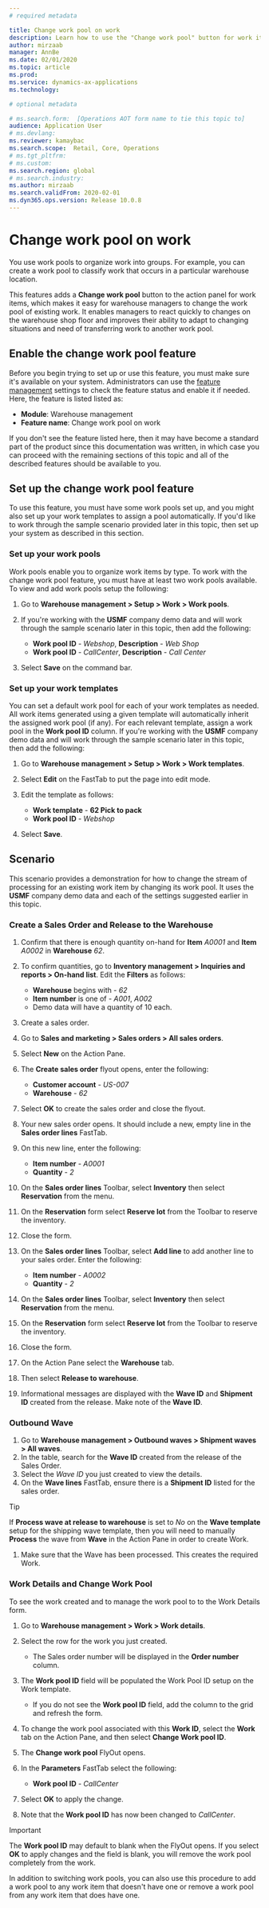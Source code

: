 ```yaml
---
# required metadata

title: Change work pool on work
description: Learn how to use the "Change work pool" button for work items to change the work pool of existing work.
author: mirzaab
manager: AnnBe
ms.date: 02/01/2020
ms.topic: article
ms.prod: 
ms.service: dynamics-ax-applications
ms.technology: 

# optional metadata

# ms.search.form:  [Operations AOT form name to tie this topic to]
audience: Application User
# ms.devlang: 
ms.reviewer: kamaybac
ms.search.scope:  Retail, Core, Operations
# ms.tgt_pltfrm: 
# ms.custom: 
ms.search.region: global
# ms.search.industry:
ms.author: mirzaab
ms.search.validFrom: 2020-02-01
ms.dyn365.ops.version: Release 10.0.8
---
```


# Change work pool on work

You use work pools to organize work into groups. For example, you can create a work pool to classify work that occurs in a particular warehouse location.

This features adds a **Change work pool** button to the action panel for work items, which makes it easy for warehouse managers to change the work pool of existing work. It enables managers to react quickly to changes on the warehouse shop floor and improves their ability to adapt to changing situations and need of transferring work to another work pool.

## Enable the change work pool feature

Before you begin trying to set up or use this feature, you must make sure it's available on your system. Administrators can use the [feature management](../../fin-ops-core/fin-ops/get-started/feature-management/feature-management-overview.md) settings to check the feature status and enable it if needed. Here, the feature is listed listed as:

- **Module**: Warehouse management
- **Feature name**: Change work pool on work

If you don't see the feature listed here, then it may have become a standard part of the product since this documentation was written, in which case you can proceed with the remaining sections of this topic and all of the described features should be available to you.

## Set up the change work pool feature

To use this feature, you must have some work pools set up, and you might also set up your work templates to assign a pool automatically. If you'd like to work through the sample scenario provided later in this topic, then set up your system as described in this section.

### Set up your work pools

Work pools enable you to organize work items by type. To work with the change work pool feature, you must have at least two work pools available. To view and add work pools setup the following:

1. Go to **Warehouse management > Setup > Work > Work pools**.
1. If you're working with the **USMF** company demo data and will work through the sample scenario later in this topic, then add the following:
     - **Work pool ID** - *Webshop*, **Description** - *Web Shop*
     - **Work pool ID** - *CallCenter*, **Description** - *Call Center*

1. Select **Save** on the command bar.

### Set up your work templates

You can set a default work pool for each of your work templates as needed. All work items generated using a given template will automatically inherit the assigned work pool (if any). For each relevant template, assign a work pool in the **Work pool ID** column. If you're working with the **USMF** company demo data and will work through the sample scenario later in this topic, then add the following:

1. Go to **Warehouse management > Setup > Work > Work templates**.
1. Select **Edit** on the FastTab to put the page into edit mode.
1. Edit the template as follows:
    - **Work template** - **62 Pick to pack**
    - **Work pool ID** - *Webshop*

1. Select **Save**.

## Scenario

This scenario provides a demonstration for how to change the stream of processing for an existing work item by changing its work pool. It uses the **USMF** company demo data and each of the settings suggested earlier in this topic.

### Create a Sales Order and Release to the Warehouse

1. Confirm that there is enough quantity on-hand for **Item** *A0001* and **Item** *A0002* in **Warehouse** *62*.
1. To confirm quantities, go to **Inventory management > Inquiries and reports > On-hand list**. Edit the **Filters** as follows:
    - **Warehouse** begins with - *62*
    - **Item number** is one of - *A001*, *A002*
    - Demo data will have a quantity of 10 each.

1. Create a sales order.
1. Go to **Sales and marketing > Sales orders > All sales orders**.
1. Select **New** on the Action Pane.
1. The **Create sales order** flyout opens, enter the following:
    - **Customer account** - *US-007*
    - **Warehouse** - *62*

1. Select **OK** to create the sales order and close the flyout.
1. Your new sales order opens. It should include a new, empty line in the **Sales order lines** FastTab.
1. On this new line, enter the following:
    - **Item number** - *A0001*
    - **Quantity** - *2*

1. On the **Sales order lines** Toolbar, select **Inventory** then select **Reservation** from the menu.
1. On the **Reservation** form select **Reserve lot** from the Toolbar to reserve the inventory.
1. Close the form.
1. On the **Sales order lines** Toolbar, select **Add line** to add another line to your sales order. Enter the following:
    - **Item number** - *A0002*
    - **Quantity** - *2*

1. On the **Sales order lines** Toolbar, select **Inventory** then select **Reservation** from the menu.
1. On the **Reservation** form select **Reserve lot** from the Toolbar to reserve the inventory.
1. Close the form.
1. On the Action Pane select the **Warehouse** tab.
1. Then select **Release to warehouse**.
1. Informational messages are displayed with the **Wave ID** and **Shipment ID** created from the release. Make note of the **Wave ID**.

### Outbound Wave

1. Go to **Warehouse management > Outbound waves > Shipment waves > All waves**.
1. In the table, search for the **Wave ID** created from the release of the Sales Order.
1. Select the *Wave ID* you just created to view the details.
1. On the **Wave lines** FastTab, ensure there is a **Shipment ID** listed for the sales order.

> [!TIP]
> If **Process wave at release to warehouse** is set to *No* on the **Wave template** setup for the shipping wave template, then you will need to manually **Process** the wave from **Wave** in the Action Pane in order to create Work.

1. Make sure that the Wave has been processed. This creates the required Work.

### Work Details and Change Work Pool

To see the work created and to manage the work pool to to the Work Details form.

1. Go to **Warehouse management > Work > Work details**.
1. Select the row for the work you just created.
    - The Sales order number will be displayed in the **Order number** column.

1. The **Work pool ID** field will be populated the Work Pool ID setup on the Work template.
    - If you do not see the **Work pool ID** field, add the column to the grid and refresh the form.

1. To change the work pool associated with this **Work ID**, select the **Work** tab on the Action Pane, and then select **Change Work pool ID**.
1. The **Change work pool** FlyOut opens.
1. In the **Parameters** FastTab select the following:
    - **Work pool ID** - *CallCenter*

1. Select **OK** to apply the change.
1. Note that the **Work pool ID** has now been changed to *CallCenter*.

> [!IMPORTANT]
> The **Work pool ID** may default to blank when the FlyOut opens. If you select **OK** to apply changes and the field is blank, you will remove the work pool completely from the work.
>
> In addition to switching work pools, you can also use this procedure to add a work pool to any work item that doesn't have one or remove a work pool from any work item that does have one.
